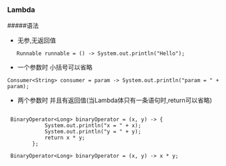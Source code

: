 ### Lambda

#####语法

- 无参,无返回值
 ```text
    Runnable runnable = () -> System.out.println("Hello");
```

- 一个参数时 小括号可以省略
```text
Consumer<String> consumer = param -> System.out.println("param = " + param);
```

- 两个参数时 并且有返回值(当Lambda体只有一条语句时,return可以省略)
```text

 BinaryOperator<Long> binaryOperator = (x, y) -> {
            System.out.println("x = " + x);
            System.out.println("y = " + y);
            return x * y;
        };

 BinaryOperator<Long> binaryOperator = (x, y) -> x * y;

```

